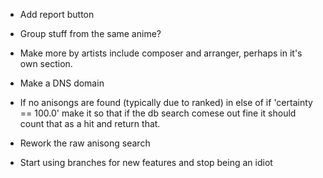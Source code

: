  * Add report button

 * Group stuff from the same anime?

 * Make more by artists include composer and arranger, perhaps in it's own section.

 * Make a DNS domain

 * If no anisongs are found (typically due to ranked) in else of if 'certainty == 100.0' make it so that if the db search comese out fine it should count that as a hit and return that.

 * Rework the raw anisong search

 * Start using branches for new features and stop being an idiot